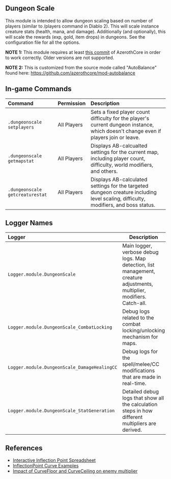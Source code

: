 ## Dungeon Scale

This module is intended to allow dungeon scaling based on number of players (similar to /players command in Diablo 2).  This will scale instance creature stats (health, mana, and damage).  Additionally (and optionally), this will scale the rewards (exp, gold, item drops) in dungeons.  See the configuration file for all the options.

**NOTE 1:** This module requires at least [this commit](https://github.com/azerothcore/azerothcore-wotlk/commit/f127e583aae3cfa51a77d056c1892a7de07ffb52) of AzerothCore in order to work correctly. Older versions are not supported.

**NOTE 2:** This is customized from the source mode called "AutoBalance" found here: https://github.com/azerothcore/mod-autobalance

## In-game Commands
| Command | Permission | Description |
| :------ | :--------- | :---------- |
| `.dungeonscale setplayers` | All Players | Sets a fixed player count difficulty for the player's current dungeon instance, which doesn't change even if players join or leave. |
| `.dungeonscale getmapstat` | All Players | Displays AB-calcualted settings for the current map, including player count, difficulty, world modifiers, and others. |
| `.dungeonscale getcreaturestat` | All Players | Displays AB-calculated settings for the targeted dungeon creature including level scaling, difficulty, modifiers, and boss status. |

## Logger Names
| Logger | Description |
| :----- | ----------- |
| `Logger.module.DungeonScale` | Main logger, verbose debug logs. Map detection, list management, creature adjustments, multiplier, modifiers. Catch-all. |
| `Logger.module.DungeonScale_CombatLocking` | Debug logs related to the combat locking/unlocking mechanism for maps. |
| `Logger.module.DungeonScale_DamageHealingCC` | Debug logs for the spell/melee/CC modifications that are made in real-time. |
| `Logger.module.DungeonScale_StatGeneration` | Detailed debug logs that show all the calculation steps in how different multipliers are derived. |

## References
- [Interactive Inflection Point Spreadsheet](https://docs.google.com/spreadsheets/d/100cmKIJIjCZ-ncWd0K9ykO8KUgwFTcwg4h2nfE_UeCc/copy)
- [InflectionPoint Curve Examples](https://i.imgur.com/x42UnUR.png)
- [Impact of CurveFloor and CurveCeiling on enemy multiplier](https://i.imgur.com/I8S4cwJ.png)

